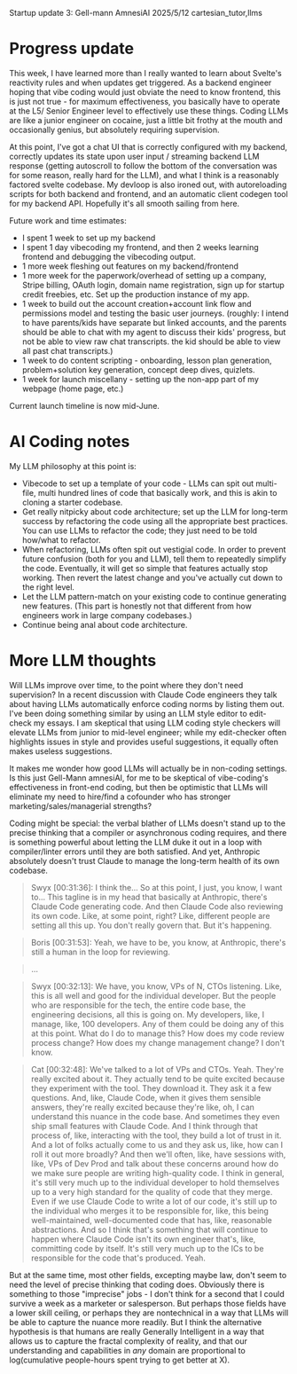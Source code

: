Startup update 3: Gell-mann AmnesiAI
2025/5/12
cartesian_tutor,llms

# Progress update

This week, I have learned more than I really wanted to learn about Svelte's reactivity rules and when updates get triggered. As a backend engineer hoping that vibe coding would just obviate the need to know frontend, this is just not true - for maximum effectiveness, you basically have to operate at the L5/ Senior Engineer level to effectively use these things. Coding LLMs are like a junior engineer on cocaine, just a little bit frothy at the mouth and occasionally genius, but absolutely requiring supervision.

At this point, I've got a chat UI that is correctly configured with my backend, correctly updates its state upon user input / streaming backend LLM response (getting autoscroll to follow the bottom of the conversation was for some reason, really hard for the LLM), and what I think is a reasonably factored svelte codebase. My devloop is also ironed out, with autoreloading scripts for both backend and frontend, and an automatic client codegen tool for my backend API. Hopefully it's all smooth sailing from here.

Future work and time estimates:

- I spent 1 week to set up my backend
- I spent 1 day vibecoding my frontend, and then 2 weeks learning frontend and debugging the vibecoding output.
- 1 more week fleshing out features on my backend/frontend
- 1 more week for the paperwork/overhead of setting up a company, Stripe billing, OAuth login, domain name registration, sign up for startup credit freebies, etc. Set up the production instance of my app.
- 1 week to build out the account creation+account link flow and permissions model and testing the basic user journeys. (roughly: I intend to have parents/kids have separate but linked accounts, and the parents should be able to chat with my agent to discuss their kids' progress, but not be able to view raw chat transcripts. the kid should be able to view all past chat transcripts.)
- 1 week to do content scripting - onboarding, lesson plan generation, problem+solution key generation, concept deep dives, quizlets.
- 1 week for launch miscellany - setting up the non-app part of my webpage (home page, etc.)

Current launch timeline is now mid-June.

# AI Coding notes

My LLM philosophy at this point is:

- Vibecode to set up a template of your code - LLMs can spit out multi-file, multi hundred lines of code that basically work, and this is akin to cloning a starter codebase.
- Get really nitpicky about code architecture; set up the LLM for long-term success by refactoring the code using all the appropriate best practices. You can use LLMs to refactor the code; they just need to be told how/what to refactor.
- When refactoring, LLMs often spit out vestigial code. In order to prevent future confusion (both for you and LLM), tell them to repeatedly simplify the code. Eventually, it will get so simple that features actually stop working. Then revert the latest change and you've actually cut down to the right level.
- Let the LLM pattern-match on your existing code to continue generating new features. (This part is honestly not that different from how engineers work in large company codebases.)
- Continue being anal about code architecture.

# More LLM thoughts

Will LLMs improve over time, to the point where they don't need supervision? In a recent discussion with Claude Code engineers they talk about having LLMs automatically enforce coding norms by listing them out. I've been doing something similar by using an LLM style editor to edit-check my essays. I am skeptical that using LLM coding style checkers will elevate LLMs from junior to mid-level engineer; while my edit-checker often highlights issues in style and provides useful suggestions, it equally often makes useless suggestions.

It makes me wonder how good LLMs will actually be in non-coding settings. Is this just Gell-Mann amnesiAI, for me to be skeptical of vibe-coding's effectiveness in front-end coding, but then be optimistic that LLMs will eliminate my need to hire/find a cofounder who has stronger marketing/sales/managerial strengths? 

Coding might be special: the verbal blather of LLMs doesn't stand up to the precise thinking that a compiler or asynchronous coding requires, and there is something powerful about letting the LLM duke it out in a loop with compiler/linter errors until they are both satisfied. And yet, Anthropic absolutely doesn't trust Claude to manage the long-term health of its own codebase.

> Swyx [00:31:36]: I think the... So at this point, I just, you know, I want to... This tagline is in my head that basically at Anthropic, there's Claude Code generating code. And then Claude Code also reviewing its own code. Like, at some point, right? Like, different people are setting all this up. You don't really govern that. But it's happening.

> Boris [00:31:53]: Yeah, we have to be, you know, at Anthropic, there's still a human in the loop for reviewing.

> ...

> Swyx [00:32:13]: We have, you know, VPs of N, CTOs listening. Like, this is all well and good for the individual developer. But the people who are responsible for the tech, the entire code base, the engineering decisions, all this is going on. My developers, like, I manage, like, 100 developers. Any of them could be doing any of this at this point. What do I do to manage this? How does my code review process change? How does my change management change? I don't know.

> Cat [00:32:48]: We've talked to a lot of VPs and CTOs. Yeah. They're really excited about it. They actually tend to be quite excited because they experiment with the tool. They download it. They ask it a few questions. And, like, Claude Code, when it gives them sensible answers, they're really excited because they're like, oh, I can understand this nuance in the code base. And sometimes they even ship small features with Claude Code. And I think through that process of, like, interacting with the tool, they build a lot of trust in it. And a lot of folks actually come to us and they ask us, like, how can I roll it out more broadly? And then we'll often, like, have sessions with, like, VPs of Dev Prod and talk about these concerns around how do we make sure people are writing high-quality code. I think in general, it's still very much up to the individual developer to hold themselves up to a very high standard for the quality of code that they merge. Even if we use Claude Code to write a lot of our code, it's still up to the individual who merges it to be responsible for, like, this being well-maintained, well-documented code that has, like, reasonable abstractions. And so I think that's something that will continue to happen where Claude Code isn't its own engineer that's, like, committing code by itself. It's still very much up to the ICs to be responsible for the code that's produced. Yeah.

But at the same time, most other fields, excepting maybe law, don't seem to need the level of precise thinking that coding does. Obviously there is something to those "imprecise" jobs - I don't think for a second that I could survive a week as a marketer or salesperson. But perhaps those fields have a lower skill ceiling, or perhaps they are nontechnical in a way that LLMs will be able to capture the nuance more readily. But I think the alternative hypothesis is that humans are really Generally Intelligent in a way that allows us to capture the fractal complexity of reality, and that our understanding and capabilities in _any_ domain are proportional to log(cumulative people-hours spent trying to get better at X).

